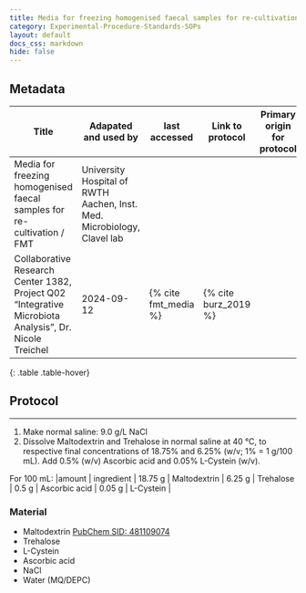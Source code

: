 ```yaml
---
title: Media for freezing homogenised faecal samples for re-cultivation
category: Experimental-Procedure-Standards-SOPs
layout: default
docs_css: markdown
hide: false
---
```


## Metadata

| Title |  Adapated and used by | last accessed |  Link to protocol | Primary origin for protocol | 
| ------ | ------ | ------ | ------ | ------ |
| Media for freezing homogenised faecal samples for re-cultivation / FMT  | University Hospital of RWTH Aachen, Inst. Med. Microbiology, Clavel lab 
Collaborative Research Center 1382, Project Q02 “Integrative Microbiota Analysis”, Dr. Nicole Treichel | 2024-09-12 | {% cite fmt_media %} | {% cite burz_2019 %} |
{: .table .table-hover}

   
## Protocol

---

1. Make normal saline: 9.0 g/L NaCl 
2. Dissolve Maltodextrin and Trehalose in normal saline at 40 °C, to respective final concentrations 
of 18.75% and 6.25% (w/v; 1% = 1 g/100 mL). Add 0.5% (w/v) Ascorbic acid and 0.05% L-Cystein 
(w/v). 


For 100 mL: 
|amount | ingredient |
18.75 g | Maltodextrin |
6.25 g  | Trehalose | 
0.5 g   | Ascorbic acid |
0.05 g  |  L-Cystein |

### Material

- Maltodextrin [PubChem SID: 481109074](https://pubchem.ncbi.nlm.nih.gov/substance/481109074)
- Trehalose 
- L-Cystein 
- Ascorbic acid 
- NaCl 
- Water (MQ/DEPC) 
